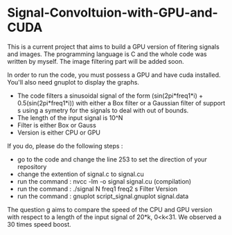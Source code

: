 # Signal-Convoltuion-with-GPU-and-CUDA

This is a current project that aims to build a GPU version of fitering signals and images. The programming language is C and the whole code was written by myself. The image filtering part will be added soon. 

In order to run the code, you must possess a GPU and have cuda installed. You'll also need gnuplot to display the graphs.

- The code filters a sinusoidal signal of the form (sin(2pi\*freq1\*i) + 0.5(sin(2pi\*freq1\*i)) with either a Box filter or a Gaussian filter of support s using a symetry for the signals to deal with out of bounds.
- The length of the input signal is 10^N
- Filter is either Box or Gauss
- Version is either CPU or GPU


If you do, please do the following steps :
- go to the code and change the line 253 to set the direction of your repository
- change the extention of signal.c to signal.cu
- run the command : nvcc -lm -o signal signal.cu (compilation)
- run the command : ./signal N freq1 freq2 s Filter Version
- run the command : gnuplot script_signal.gnuplot signal.data

The question g aims to compare the speed of the CPU and GPU version with respect to a length of the input signal of 20*k, 0<k<31. We observed a 30 times speed boost.
